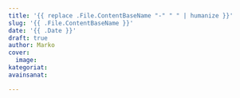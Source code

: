 ```yaml
---
title: '{{ replace .File.ContentBaseName "-" " " | humanize }}'
slug: '{{ .File.ContentBaseName }}'
date: '{{ .Date }}'
draft: true
author: Marko
cover:
  image:
kategoriat:
avainsanat:

---
```

